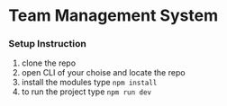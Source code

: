 # Team Management System

### Setup Instruction
1. clone the repo
2. open CLI of your choise and locate the repo
3. install the modules type ``` npm install ```
4. to run the project type ``` npm run dev ```
